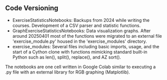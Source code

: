 ## Code Versioning

- ExerciseStatisticsNotebooks: Backups from 2024 while writing the courses. Development of a CSV parser and statistic functions.
- GraphExerciseStatisticsNotebooks: Data visualization graphs. After around 20250401 most of the functions were migrated to an external file 'exercise_module.py' housed in the 'exercise_modules' directory.
- exercise_modules: Several files including basic imports, usage, and the start of a Cython clone with functions mimicking standard built-in Python such as len(), split(), replace(), and AZ sort().

The notebooks are one cell written in Google Colab similar to executing a .py file with an external library for RGB graphing (Matplotlib).
